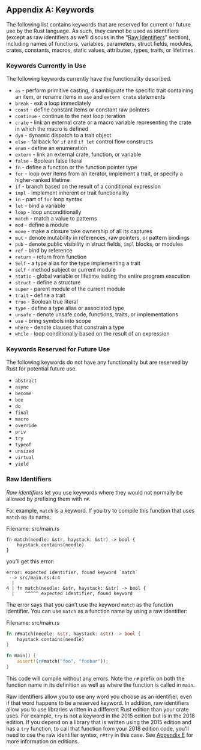 ## Appendix A: Keywords

The following list contains keywords that are reserved for current or future
use by the Rust language. As such, they cannot be used as identifiers (except
as raw identifiers as we’ll discuss in the “[Raw Identifiers][raw-identifiers]”
section), including names of functions, variables, parameters, struct fields,
modules, crates, constants, macros, static values, attributes, types, traits,
or lifetimes.

### Keywords Currently in Use

The following keywords currently have the functionality described.

* `as` - perform primitive casting, disambiguate the specific trait containing
  an item, or rename items in `use` and `extern crate` statements
* `break` - exit a loop immediately
* `const` - define constant items or constant raw pointers
* `continue` - continue to the next loop iteration
* `crate` - link an external crate or a macro variable representing the crate in
  which the macro is defined
* `dyn` - dynamic dispatch to a trait object
* `else` - fallback for `if` and `if let` control flow constructs
* `enum` - define an enumeration
* `extern` - link an external crate, function, or variable
* `false` - Boolean false literal
* `fn` - define a function or the function pointer type
* `for` - loop over items from an iterator, implement a trait, or specify a
  higher-ranked lifetime
* `if` - branch based on the result of a conditional expression
* `impl` - implement inherent or trait functionality
* `in` - part of `for` loop syntax
* `let` - bind a variable
* `loop` - loop unconditionally
* `match` - match a value to patterns
* `mod` - define a module
* `move` - make a closure take ownership of all its captures
* `mut` - denote mutability in references, raw pointers, or pattern bindings
* `pub` - denote public visibility in struct fields, `impl` blocks, or modules
* `ref` - bind by reference
* `return` - return from function
* `Self` - a type alias for the type implementing a trait
* `self` - method subject or current module
* `static` - global variable or lifetime lasting the entire program execution
* `struct` - define a structure
* `super` - parent module of the current module
* `trait` - define a trait
* `true` - Boolean true literal
* `type` - define a type alias or associated type
* `unsafe` - denote unsafe code, functions, traits, or implementations
* `use` - bring symbols into scope
* `where` - denote clauses that constrain a type
* `while` - loop conditionally based on the result of an expression

### Keywords Reserved for Future Use

The following keywords do not have any functionality but are reserved by Rust
for potential future use.

* `abstract`
* `async`
* `become`
* `box`
* `do`
* `final`
* `macro`
* `override`
* `priv`
* `try`
* `typeof`
* `unsized`
* `virtual`
* `yield`

### Raw Identifiers
[raw-identifiers]: #raw-identifiers

*Raw identifiers* let you use keywords where they would not normally be allowed
by prefixing them with `r#`.

For example, `match` is a keyword. If you try to compile this function that
uses `match` as its name:

<span class="filename">Filename: src/main.rs</span>

```rust,ignore,does_not_compile
fn match(needle: &str, haystack: &str) -> bool {
    haystack.contains(needle)
}
```

you’ll get this error:

```text
error: expected identifier, found keyword `match`
 --> src/main.rs:4:4
  |
4 | fn match(needle: &str, haystack: &str) -> bool {
  |    ^^^^^ expected identifier, found keyword
```

The error says that you can’t use the keyword `match` as the function
identifier. You can use `match` as a function name by using a raw identifier:

<span class="filename">Filename: src/main.rs</span>

```rust
fn r#match(needle: &str, haystack: &str) -> bool {
    haystack.contains(needle)
}

fn main() {
    assert!(r#match("foo", "foobar"));
}
```

This code will compile without any errors. Note the `r#` prefix on both the
function name in its definition as well as where the function is called in
`main`.

Raw identifiers allow you to use any word you choose as an identifier, even if
that word happens to be a reserved keyword. In addition, raw identifiers allow
you to use libraries written in a different Rust edition than your crate uses.
For example, `try` is not a keyword in the 2015 edition but is in the 2018
edition. If you depend on a library that is written using the 2015 edition and
has a `try` function, to call that function from your 2018 edition code, you’ll
need to use the raw identifier syntax, `r#try` in this case. See [Appendix
E][appendix-e] for more information on editions.

[appendix-e]: appendix-05-editions.html

